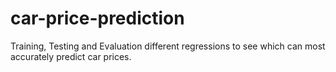 # car-price-prediction
Training, Testing and Evaluation different regressions to see which can most accurately predict car prices.
